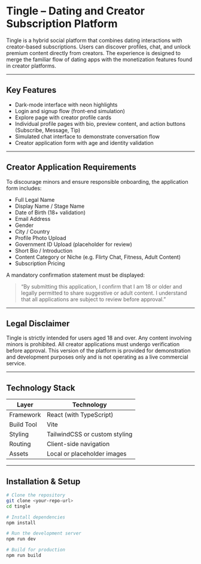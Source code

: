 # Tingle – Dating and Creator Subscription Platform

Tingle is a hybrid social platform that combines dating interactions with creator-based subscriptions. Users can discover profiles, chat, and unlock premium content directly from creators. The experience is designed to merge the familiar flow of dating apps with the monetization features found in creator platforms.

---

## Key Features

- Dark-mode interface with neon highlights  
- Login and signup flow (front-end simulation)  
- Explore page with creator profile cards  
- Individual profile pages with bio, preview content, and action buttons (Subscribe, Message, Tip)  
- Simulated chat interface to demonstrate conversation flow  
- Creator application form with age and identity validation

---

## Creator Application Requirements

To discourage minors and ensure responsible onboarding, the application form includes:

- Full Legal Name  
- Display Name / Stage Name  
- Date of Birth (18+ validation)  
- Email Address  
- Gender  
- City / Country  
- Profile Photo Upload  
- Government ID Upload (placeholder for review)  
- Short Bio / Introduction  
- Content Category or Niche (e.g. Flirty Chat, Fitness, Adult Content)  
- Subscription Pricing

A mandatory confirmation statement must be displayed:

> “By submitting this application, I confirm that I am 18 or older and legally permitted to share suggestive or adult content. I understand that all applications are subject to review before approval.”

---

## Legal Disclaimer

Tingle is strictly intended for users aged 18 and over. Any content involving minors is prohibited. All creator applications must undergo verification before approval. This version of the platform is provided for demonstration and development purposes only and is not operating as a live commercial service.

---

## Technology Stack

| Layer        | Technology                     |
|--------------|---------------------------------|
| Framework    | React (with TypeScript)         |
| Build Tool   | Vite                            |
| Styling      | TailwindCSS or custom styling   |
| Routing      | Client-side navigation          |
| Assets       | Local or placeholder images     |

---

## Installation & Setup

```sh
# Clone the repository
git clone <your-repo-url>
cd tingle

# Install dependencies
npm install

# Run the development server
npm run dev

# Build for production
npm run build
